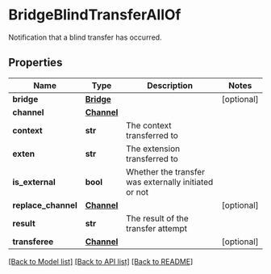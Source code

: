 # BridgeBlindTransferAllOf

Notification that a blind transfer has occurred.
## Properties
Name | Type | Description | Notes
------------ | ------------- | ------------- | -------------
**bridge** | [**Bridge**](Bridge.md) |  | [optional] 
**channel** | [**Channel**](Channel.md) |  | 
**context** | **str** | The context transferred to | 
**exten** | **str** | The extension transferred to | 
**is_external** | **bool** | Whether the transfer was externally initiated or not | 
**replace_channel** | [**Channel**](Channel.md) |  | [optional] 
**result** | **str** | The result of the transfer attempt | 
**transferee** | [**Channel**](Channel.md) |  | [optional] 

[[Back to Model list]](../README.md#documentation-for-models) [[Back to API list]](../README.md#documentation-for-api-endpoints) [[Back to README]](../README.md)


